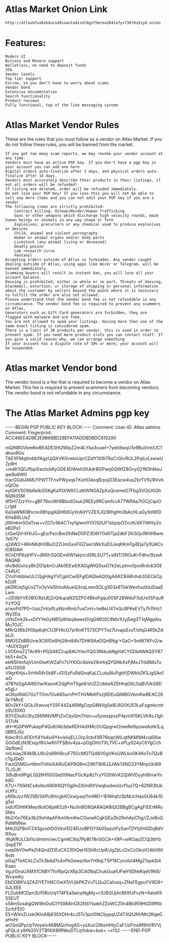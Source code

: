 # Atlas Market Onion Link
```sh
http://atlasm7ux6xk4uvsd4ioauta4zzel6gz75mrea264za7yv736r6s5zyd.onion
```
# Features:

    Modern UI
    Bitcoin and Monero support
    Walletless, no need to deposit funds
    2FA
    Vendor levels
    Top tier support
    Escrow, so you don’t have to worry about scams
    Vendor bond
    Extensive documentation
    Search functionality
    Product reviews
    Fully functional, top of the line messaging system

# Atlas Market Vendor Rules
 These are the rules that you must follow as a vendor on Atlas Market. If you do not follow these rules, you will be banned from the market.

    If you get too many scam reports, we may revoke your vendor account at any time.
    Vendors must have an active PGP key. If you don't have a pgp key in your account you can add one here
    Digital orders auto-finalize after 3 days, and physical orders auto-finalize after 14 days.
    Vendors must accurately describe their products in their listings, if not all orders will be refunded!
    If listing are deleted, order will be refunded immediately.
    Do not lose your PGP Key! If you lose this you will not be able to sell any more items and you can not edit your PGP key if you are a vendor
    The following items are strictly prohibited:
        Contract killing, Hitman/Murder/Human Trafficking
        Guns or other weapons which discharge high velocity rounds, maim human beings or animals in any way shape or form
        Explosives, precursors or any chemical used to produce explosives or devices
        Child, animal and violent pornography
        Human or animal organs and/or body parts
        Livestock (any animal living or deceased)
        Deadly poison
        Lab research virus
        Fentanyl
    Accepting orders outside of Atlas is forbidden. Any vendor caught dealing outside of Atlas, using apps like Wickr or Telegram. will be banned immediately.
    Scamming buyers will result in instant ban, you will lose all your account balance.
    Doxxing is prohibited, either in whole or in part. Threats of doxxing, blackmail, extortion, or storage of shipping or personal information about the customer by sellers beyond the point where it is necessary to fulfill the order are also not allowed.
    Please understand that the vendor bond fee is not refundable in any circumstance. The vendor bond fee is required to prevent any scammers on Atlas.
    Generators such as Gift Card generators are forbidden, they are flagged with malware and are fake.
    You are not allowed to spam your listings. Having more than one of the same exact listing is considered spam.
    There is a limit of 30 products per vendor, this is used in order to prevent spam. If you need more product slots you can contact staff. If you give a valid reason why, we can arrange something
    If your account has a dispute rate of 30% or more, your account will be suspended.


# Atlas market Vendor bond

The vendor bond is a fee that is required to become a vendor on Atlas Market. This fee is required to prevent scammers from becoming vendors. The vendor bond is not refundable in any circumstance.

# The Atlas Market Admins pgp key

-----BEGIN PGP PUBLIC KEY BLOCK-----
Comment: User-ID:	Atlas admins
Comment: Fingerprint:	ACC46EE4D9E2E9B66BD28EFA11ADDBDBDC610290

mQINBGVbmKwBEADE3Hl2WlpZ2m4LYka3xuwI+7yeb9wqU1e9BuVmt/UC1dhonRGx
TAEXFMqtlmbbYAgzUjQXVK0vwloUprCDdY1G9i79zCrQtvRUL2PqiLvLswwUZp6H
+m4K1QDJfbpi5wztckKyGDE4DWieh0XAdrBGPwq0QWfZ8Ovy021N3hNwJqw9o6W0
tracGGdlJAMLFPWTTFnvPWyxqkTKsHO4oqB/psjO3Eacw4vpZbrTV5URVvhoQ/Oa
xylQKVSO6b6eIkiS5KgKa1OXW6CLsttiWNGAZpXxQcemeG7Fbg3VOjUGQhNQN3SM
9f5H7ZrzYnr+gBF76ocWr6BbxdOsuk2REEy9RCsmfccA77WRAa7tGCjCqvOLr1jM
0a0aWM0BhcnvXBhpgAQH6dGyVoKdYVZEXJQ3KhgHn3bAcHLaGyXdWIDKHsB9LUsZ
jXKmkmSGeTxw+vZOTc9kACTxyfglwmYOOS0UF1slqnpOZccK/dX7iWHy2oeB2Ps1
LtQwQVrXHtJG+gEs/Fe/cBw2thNeD5PZ3D6tY0d0Tja2dbFZKiSQcRKW8wm7e57V
q2AW2+4RnNKdHXBuO22UmGxxFlGZseciWkXuE0JeqKKmTg4Eja7y0UACvIO85IAH
6ChD1P6zjHFV+dN5h3QGEm6W1skjncd3RLSU7T+stNT/5ROuK+Fdhv/9zwARAQAB
tAxBdGxhcyBhZG1pbnOJAk0EEwEKADgWIQSsxG7k2eLptmvSjvoRrdvb3GECkAUC
ZVuYrAIbIwULCQgHAgYVCgkICwIEFgIDAQIeAQIXgAAKCRARrdvb3GECkCpkD/jR
pkDRUq5gUsZTvOyVsIShlvdIAueQ3vqLnenSOLg1l03x8TbkWexfuu0dJDaaELem
+//D0bYVE0BX/8zUEj2rQdupqN2SZPO4BkoFgqu00SF28WduFSqUs0SFquRYzYOQ
p/woPd7P0+UazZnVpflLpNznRmb7usCnH+twBeU4TnQc8PKeEV7y7hTtHz1Wy2Eq
yVtcDvk2k+xDfYYeGyNBTp8hbqAwevDVgGMO0C8Mx1Uyj5eg3T1qMgpAisMu70JC
MRrQ36b2fi0bp6qhCU3FHtcG7zrRnKT573CPYTnz7UvajoExsT/sfqG4R5kZAbLG
6MO5ZbBRUvw3C6fGe8Hj28m84h7DHK8AeDQn6Ng/+GaG+5mW7KFv2/w+AU/X2gsY
L0ODnsZ2TAr99+P0jS48Z2up8AUYmcYQG3RkkukNgHdCYGDbAWAQSYR7hk5+4oCk
ekNSHmfujVUm0IwKWZaFn7UYI0Oc9aVe29nHqQYQNbXxFjMxJ7rbBMuToaXLGSG6
V9grKHjs+5rHhR4r0b8F+iGISzFuRdQvqKaLCLutu9luPgbYjDWkhZK5JgSAn1wD
d7BYd2gA4t6E0w/KaooK2dgPmT5ge6/eUZZcibkeAZEHhqGtlLGqBVUkS8De5gLr
wi3hpIRdG7GzTTOm7GvA65srnPHTHVMkKPxzj6DEuQINBGVbmKwBEAC265kYMIcE
80v2kY+QCkJXwsvqYS5F44ZaX6MgOzpG8NVgSe8L6GOtU53LaFzgmkcmtz0U30XO
83YlDlsAU3ty266NNVMFtZvCqvQm7Hzn+u5ywszpszP4pmXfSKLVh9zJ1ghS17vN
dH+KjGPWPukepP4Qx8/Ab3dwRDH4dXMcOUQpgrwO/weRe9pzweAotk1Lq0BRSJ5c
Kdxc9VLdODrfi4Yk4iu9YkvisIvjELLDrp3cb41lR76bqrjWiLqtNKMlM4cq69Iw
GGGdEzN3Exqyf6iUwKhTFSBsv4ya+pOgOH/i7XL7VC+xPLy024yC6YgCchQp9qwZ
nnLkiay264bBLU8v2s6RH9cuF75GcMGTQ48V0gVKoUWLkoGK4KoTn7QvBcTgJSeD
FwzQ5MGvrtIttmTHHoXARUDAP9QRmi2WtTBtRJ2JWk13NG33YMnpUk9I9TL/GJfl
3i9uBm9PgIL0jQ9Hfi0GSej00NacFGcKp8zTryYG5tWvK2SjWVDyyhl6InwYnkdG
K7U+7XIkNCs4oIbcAR0KKQY0g0nZAVnRXVwqbsdwslzvf1uz7Q+6ZNR3tUksUfFz
yR6bJyz1W25B/SAPc8HcgkKCkwjyaq11mMEI+1ENlhqfzSbMJcHao0U64k10g5xi
xidUfDHtlKMeyt8otO8jaW2z6+Nu1mBD8QARAQABiQI2BBgBCgAgFiEErMRu5Nni
6bZr0o76Ea3b29xhApAFAmVbmKwCGwwACgkQEa3b29xhApCfig//ZJoBxQPdWMNw
MAi2QFBmTZ4SgvixhDGVkxl5I24EUoBPGYXk0SazotFySanTDYljXHGDqBdVRXuu
rRqKRULCbl1s/dmtmr/wcCgmKC6q7PpBt78nSGCA+V8P+wROapZCQj3bYbQspETP
cwp0bY0wPeZI4QndZOExCX230tQeH5ShRcUpR/JgZjtLcDxCzOkizlO4bV60Rvbl
pGaj7TeXCkLCuTk3bAd7s4oPkGewp/6wYH9qLT5P18CznoIxt4MgZ1spkSl4Kaao
VgJrDnaUXMXfCNBY7fxf6pQzX6p3CA0NqChukGuafUFieY6DhkKqeV9K6/WvymKy
EbDOBKVJjZA2lYEThNCOwX5VUjkPKZVuTLQu2Cahuiq+ZNsFEgpuYV9D8+0JLXEE
FLDubMCDpn3Uf5RoUqY14FEa5aIcpNgMy+c1UBQUj4cBE6fJFvzN+RatsK9S5EUT
s58mSosdqjQWWnDulCIYS98AhGX2NSYbakhZZoWCZ0n4Bb959HGD9fKb2zrbFEIO
E5+WXnZiJxk0KlnA8j63SXDHr4cJSTc1pzIGNCbypqUZdTXQfJNVMn2KqeGaHnHr
wOSoQPp//p1VoyeIv468MQchvgAS+ysXui/29bxHHlyCaFUzFmoM9hV8VVjqFQLd
yWN33V2TBf4lX8lRNkoDTLqYobw+bxk=
=x132
-----END PGP PUBLIC KEY BLOCK-----

